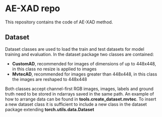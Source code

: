 # AE-XAD repo

This repository contains the code of AE-XAD method. 

## Dataset
Dataset classes are used to load the train and test datasets for model training and evaluation. In the dataset package two classes are contained:
  * **CustomAD**, recommended for images of dimensions of up to 448x448, in this class no resize is applied to images
  * **MvtecAD**, recommended for images greater than 448x448, in this class the images are reshaped to 448x448

Both classes accept channel-first RGB images, images, labels and ground truth need to be stored in ndarrays saved in the same path. 
An example of how to arrange data can be found in **tools.create_dataset.mvtec**.
To insert a new dataset class it is sufficient to include a new class in the dataset package extending **torch.utils.data.Dataset**
